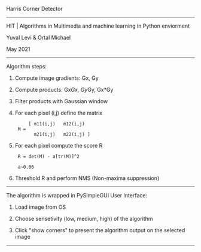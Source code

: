 Harris Corner Detector

--------------------------------------------------------------------------------------------------

HIT | Algorithms in Multimedia and machine learning in Python enviorment

Yuval Levi & Ortal Michael

May 2021

--------------------------------------------------------------------------------------------------

Algorithm steps:

1. Compute image gradients: Gx, Gy

2. Compute products: Gx*Gx, Gy*Gy, Gx*Gy

3. Filter products with Gaussian window

4. For each pixel (i,j) define the matrix 
  
            [ m11(i,j)   m12(i,j)
        M =
              m21(i,j)   m22(i,j) ]
        
5. For each pixel compute the score R
   
        R = det(M) - a[tr(M)]^2
   
        a~0.06
   
6. Threshold R and perform NMS (Non-maxima suppression)

--------------------------------------------------------------------------------------------------

The algorithm is wrapped in PySimpleGUI User Interface:

1. Load image from OS

2. Choose sensetivity (low, medium, high) of the algorithm

3. Click "show corners" to present the algorithm output on the selected image

--------------------------------------------------------------------------------------------------



